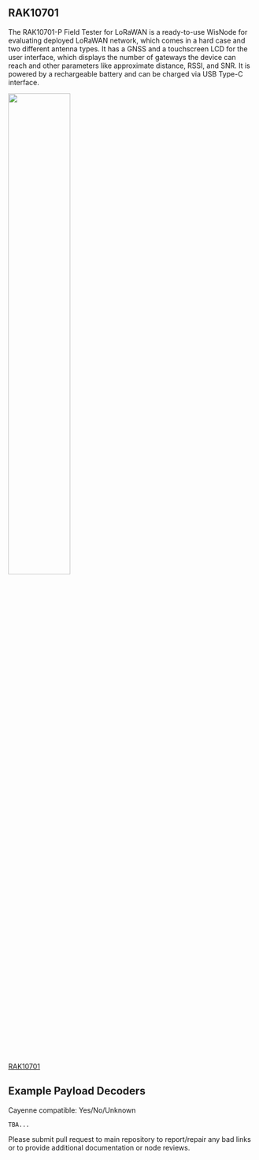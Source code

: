 ## RAK10701

The RAK10701-P Field Tester for LoRaWAN is a ready-to-use WisNode for evaluating deployed LoRaWAN network, which comes in a hard case and two different antenna types. It has a GNSS and a touchscreen LCD for the user interface, which displays the number of gateways the device can reach and other parameters like approximate distance, RSSI, and SNR. It is powered by a rechargeable battery and can be charged via USB Type-C interface.

<img src="https://docs.rakwireless.com/assets/images/wisnode/rak10701/overview/RAK10701-p-buy.png" height="50%" width="50%">

[RAK10701](https://docs.rakwireless.com/Product-Categories/WisNode/RAK10701-P/Datasheet/#description)

## Example Payload Decoders
Cayenne compatible: Yes/No/Unknown

```
TBA...
```

Please submit pull request to main repository to report/repair any bad links or to provide additional documentation or node reviews.